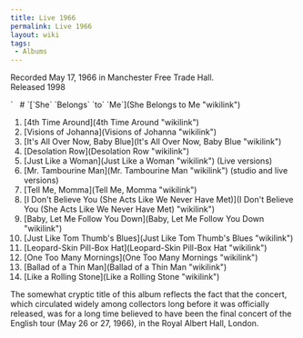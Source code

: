 ```yaml
---
title: Live 1966
permalink: Live 1966
layout: wiki
tags:
 - Albums
---
```


Recorded May 17, 1966 in Manchester Free Trade Hall.  
Released 1998

<div id="songs">
`   # `[`She` `Belongs` `to` `Me`](She Belongs to Me "wikilink")

1.  [4th Time Around](4th Time Around "wikilink")
2.  [Visions of Johanna](Visions of Johanna "wikilink")
3.  [It's All Over Now, Baby
    Blue](It's All Over Now, Baby Blue "wikilink")
4.  [Desolation Row](Desolation Row "wikilink")
5.  [Just Like a Woman](Just Like a Woman "wikilink") (Live versions)
6.  [Mr. Tambourine Man](Mr. Tambourine Man "wikilink") (studio and live
    versions)
7.  [Tell Me, Momma](Tell Me, Momma "wikilink")
8.  [I Don't Believe You (She Acts Like We Never Have
    Met)](I Don't Believe You (She Acts Like We Never Have Met) "wikilink") 
9.  [Baby, Let Me Follow You
    Down](Baby, Let Me Follow You Down "wikilink")
10. [Just Like Tom Thumb's
    Blues](Just Like Tom Thumb's Blues "wikilink")
11. [Leopard-Skin Pill-Box Hat](Leopard-Skin Pill-Box Hat "wikilink")
12. [One Too Many Mornings](One Too Many Mornings "wikilink")
13. [Ballad of a Thin Man](Ballad of a Thin Man "wikilink")
14. [Like a Rolling Stone](Like a Rolling Stone "wikilink")

</div>
<div id="intro">
The somewhat cryptic title of this album reflects the fact that the
concert, which circulated widely among collectors long before it was
officially released, was for a long time believed to have been the final
concert of the English tour (May 26 or 27, 1966), in the Royal Albert
Hall, London.

</div>

